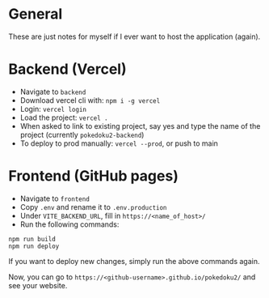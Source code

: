 # General
These are just notes for myself if I ever want to host the application (again).

# Backend (Vercel)
- Navigate to `backend`
- Download vercel cli with: `npm i -g vercel`
- Login: `vercel login`
- Load the project: `vercel .`
- When asked to link to existing project, say yes and type the name of the project (currently `pokedoku2-backend`)
- To deploy to prod manually: `vercel --prod`, or push to main

# Frontend (GitHub pages)
- Navigate to `frontend`
- Copy `.env` and rename it to `.env.production`
- Under `VITE_BACKEND_URL`, fill in `https://<name_of_host>/`
- Run the following commands:
```
npm run build
npm run deploy
```
If you want to deploy new changes, simply run the above commands again.

Now, you can go to `https://<github-username>.github.io/pokedoku2/` and see your website.